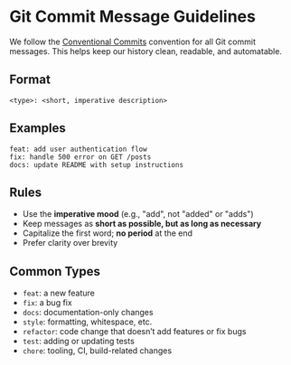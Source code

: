 # Git Commit Message Guidelines

We follow the [Conventional Commits](https://www.conventionalcommits.org/) convention for all Git commit messages. This helps keep our history clean, readable, and automatable.

## Format

```
<type>: <short, imperative description>
```

## Examples

```
feat: add user authentication flow
fix: handle 500 error on GET /posts
docs: update README with setup instructions
```

## Rules

- Use the **imperative mood** (e.g., "add", not "added" or "adds")
- Keep messages as **short as possible, but as long as necessary**
- Capitalize the first word; **no period** at the end
- Prefer clarity over brevity

## Common Types

- `feat`: a new feature
- `fix`: a bug fix
- `docs`: documentation-only changes
- `style`: formatting, whitespace, etc.
- `refactor`: code change that doesn’t add features or fix bugs
- `test`: adding or updating tests
- `chore`: tooling, CI, build-related changes
